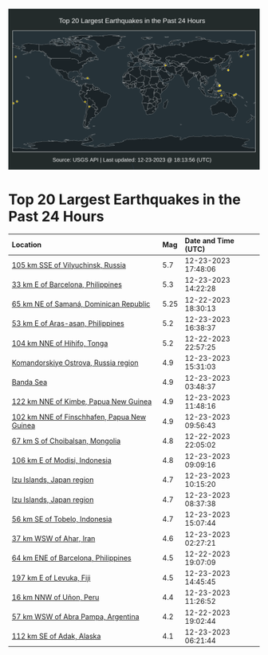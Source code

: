 ![Map](./map.png)

# Top 20 Largest Earthquakes in the Past 24 Hours

| Location | Mag | Date and Time (UTC) |
|:---|:---|:---|
| [105 km SSE of Vilyuchinsk, Russia](https://earthquake.usgs.gov/earthquakes/eventpage/us7000ll46) | 5.7 | 12-23-2023 17:48:06 |
| [33 km E of Barcelona, Philippines](https://earthquake.usgs.gov/earthquakes/eventpage/us7000ll30) | 5.3 | 12-23-2023 14:22:28 |
| [65 km NE of Samaná, Dominican Republic](https://earthquake.usgs.gov/earthquakes/eventpage/pr2023356000) | 5.25 | 12-22-2023 18:30:13 |
| [53 km E of Aras-asan, Philippines](https://earthquake.usgs.gov/earthquakes/eventpage/us7000ll3y) | 5.2 | 12-23-2023 16:38:37 |
| [104 km NNE of Hihifo, Tonga](https://earthquake.usgs.gov/earthquakes/eventpage/us7000lkzp) | 5.2 | 12-22-2023 22:57:25 |
| [Komandorskiye Ostrova, Russia region](https://earthquake.usgs.gov/earthquakes/eventpage/us7000ll3j) | 4.9 | 12-23-2023 15:31:03 |
| [Banda Sea](https://earthquake.usgs.gov/earthquakes/eventpage/us7000ll0u) | 4.9 | 12-23-2023 03:48:37 |
| [122 km NNE of Kimbe, Papua New Guinea](https://earthquake.usgs.gov/earthquakes/eventpage/us7000ll2n) | 4.9 | 12-23-2023 11:48:16 |
| [102 km NNE of Finschhafen, Papua New Guinea](https://earthquake.usgs.gov/earthquakes/eventpage/us7000ll29) | 4.9 | 12-23-2023 09:56:43 |
| [67 km S of Choibalsan, Mongolia](https://earthquake.usgs.gov/earthquakes/eventpage/us7000lkzh) | 4.8 | 12-22-2023 22:05:02 |
| [106 km E of Modisi, Indonesia](https://earthquake.usgs.gov/earthquakes/eventpage/us7000ll24) | 4.8 | 12-23-2023 09:09:16 |
| [Izu Islands, Japan region](https://earthquake.usgs.gov/earthquakes/eventpage/us7000ll2b) | 4.7 | 12-23-2023 10:15:20 |
| [Izu Islands, Japan region](https://earthquake.usgs.gov/earthquakes/eventpage/us7000ll21) | 4.7 | 12-23-2023 08:37:38 |
| [56 km SE of Tobelo, Indonesia](https://earthquake.usgs.gov/earthquakes/eventpage/us7000ll3i) | 4.7 | 12-23-2023 15:07:44 |
| [37 km WSW of Ahar, Iran](https://earthquake.usgs.gov/earthquakes/eventpage/us7000ll0i) | 4.6 | 12-23-2023 02:27:21 |
| [64 km ENE of Barcelona, Philippines](https://earthquake.usgs.gov/earthquakes/eventpage/us7000lky9) | 4.5 | 12-22-2023 19:07:09 |
| [197 km E of Levuka, Fiji](https://earthquake.usgs.gov/earthquakes/eventpage/us7000ll38) | 4.5 | 12-23-2023 14:45:45 |
| [16 km NNW of Uñon, Peru](https://earthquake.usgs.gov/earthquakes/eventpage/us7000ll2p) | 4.4 | 12-23-2023 11:26:52 |
| [57 km WSW of Abra Pampa, Argentina](https://earthquake.usgs.gov/earthquakes/eventpage/us7000lky5) | 4.2 | 12-22-2023 19:02:44 |
| [112 km SE of Adak, Alaska](https://earthquake.usgs.gov/earthquakes/eventpage/ak023geik3cl) | 4.1 | 12-23-2023 06:21:44 |
